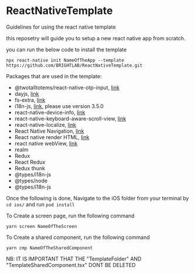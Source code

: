 # ReactNativeTemplate

Guidelines for using the react native template

this reposetry will guide you to setup a new react native app from scratch.

you can run the below code to install the template

```
npx react-native init NameOfTheApp --template https://github.com/BRIGHTLAB/ReactNativeTemplate.git
```

Packages that are used in the template:
- @twotalltotems/react-native-otp-input, [link](https://github.com/tttstudios/react-native-otp-input/issues)
- dayjs, [link](https://day.js.org/)
- fs-extra, [link](https://github.com/jprichardson/node-fs-extra)
- i18n-js, [link](https://www.npmjs.com/package/i18n-js/v/latest), please use version 3.5.0
- react-native-device-info, [link](https://github.com/react-native-device-info/react-native-device-info)
- react-native-keyboard-aware-scroll-view, [link](https://github.com/APSL/react-native-keyboard-aware-scroll-view)
- react-native-localize, [link](https://github.com/zoontek/react-native-localize)
- React Native Navigation, [link](https://wix.github.io/react-native-navigation/docs/before-you-start/) 
- React native render HTML, [link](https://github.com/meliorence/react-native-render-html)
- react native webView, [link](https://github.com/react-native-webview/react-native-webview)
- realm
- Redux
- React Redux
- Redux thunk
- @types/i18n-js
- @types/node
- @types/i18n-js

Once the following is done, Navigate to the iOS folder from your terminal by `cd ios/` and run `pod install`

To Create a screen page, run the following command

```
yarn screen NameOfTheScreen
```

To Create a shared component, run the following command

```
yarn cmp NameOfTheSharedComponent
```

NB: IT IS IMPORTANT THAT THE "TemplateFolder" AND "TemplateSharedComponent.tsx" DONT BE DELETED

